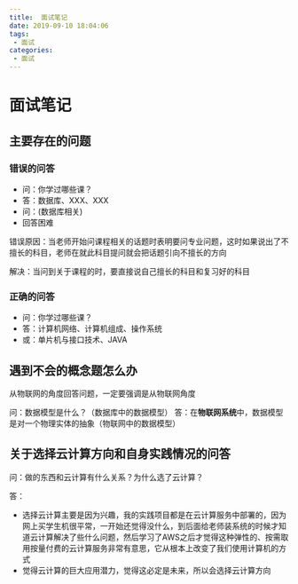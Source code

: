 ```yaml
---
title:  面试笔记
date: 2019-09-10 18:04:06
tags: 
 - 面试
categories: 
 - 面试
---
```

# 面试笔记

## 主要存在的问题

### 错误的问答

* 问：你学过哪些课？
* 答：数据库、XXX、XXX
* 问：(数据库相关)
* 回答困难

错误原因：当老师开始问课程相关的话题时表明要问专业问题，这时如果说出了不擅长的科目，老师在就此科目提问就会把话题引向不擅长的方向

解决：当问到关于课程的时，要直接说自己擅长的科目和复习好的科目

### 正确的问答

* 问：你学过哪些课？
* 答：计算机网络、计算机组成、操作系统
* 或：单片机与接口技术、JAVA

## 遇到不会的概念题怎么办

从物联网的角度回答问题，一定要强调是从物联网角度

问：数据模型是什么？（数据库中的数据模型）
答：在**物联网系统**中，数据模型是对一个物理实体的抽象（物联网中的数据模型）

## 关于选择云计算方向和自身实践情况的问答

问：做的东西和云计算有什么关系？为什么选了云计算？

答：

* 选择云计算主要是因为兴趣，我的实践项目都是在云计算服务中部署的，因为网上买学生机很平常，一开始还觉得没什么，到后面给老师装系统的时候才知道云计算解决了些什么问题，然后学习了AWS之后才觉得这种弹性的、按需取用按量付费的云计算服务非常有意思，它从根本上改变了我们使用计算机的方式
* 觉得云计算的巨大应用潜力，觉得这必定是未来，所以会选择云计算方向

